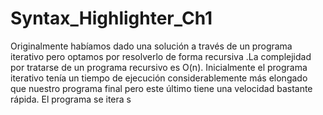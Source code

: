 # Syntax_Highlighter_Ch1

Originalmente habíamos dado una solución a través de un programa iterativo pero optamos por resolverlo de forma recursiva .La complejidad por tratarse de un programa recursivo es O(n). Inicialmente el programa iterativo tenía un tiempo de ejecución considerablemente más elongado que nuestro programa final pero este último tiene una velocidad bastante rápida. El programa se itera s
